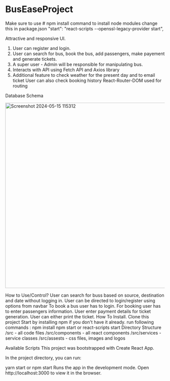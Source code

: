 # BusEaseProject

Make sure to use # npm install command to install node modules
change this in package.json
"start": "react-scripts --openssl-legacy-provider start",

Attractive and responsive UI.
1. User can register and login.
2. User can search for bus, book the bus, add passengers, make payement and generate tickets.
3. A super user - Admin will be responsible for manipulating bus.
4. Interacts with API using Fetch API and Axios library
5. Additional feature to check weather for the present day and to email ticket
User can also check booking history
React-Router-DOM used for routing

Database Schema 







<img width="587" alt="Screenshot 2024-05-15 115312" src="https://github.com/suyashsk/BusManagementProject/assets/72683316/80f9114d-6472-4b6f-972b-867eb2b2d4fb">



How to Use/Control?
User can search for buss based on source, destination and date without logging in.
User can be directed to login/register using options from navbar
To book a bus user has to login.
For booking user has to enter passengers information.
User enter payment details for ticket generation.
User can either print the ticket.
How To Install.
Clone this project
Start by installing npm if you don't have it already.
run following commands :
npm install 
npm start or react-scripts start
Directory Structure
/src - all code files
/src/components - all react components
/src/services - service classes
/src/assests - css files, images and logos

Available Scripts
This project was bootstrapped with Create React App.

In the project directory, you can run:

yarn start or npm start
Runs the app in the development mode.
Open http://localhost:3000 to view it in the browser.

